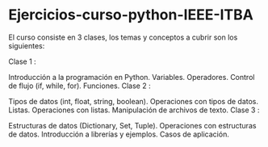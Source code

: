 # Ejercicios-curso-python-IEEE-ITBA
El curso consiste en 3 clases, los temas y conceptos a cubrir son los siguientes:

Clase 1 :

Introducción a la programación en Python.
Variables.
Operadores.
Control de flujo (if, while, for).
Funciones.
Clase 2 :

Tipos de datos (int, float, string, boolean).
Operaciones con tipos de datos.
Listas.
Operaciones con listas.
Manipulación de archivos de texto.
Clase 3 :

Estructuras de datos (Dictionary, Set, Tuple).
Operaciones con estructuras de datos.
Introducción a librerías y ejemplos.
Casos de aplicación.
